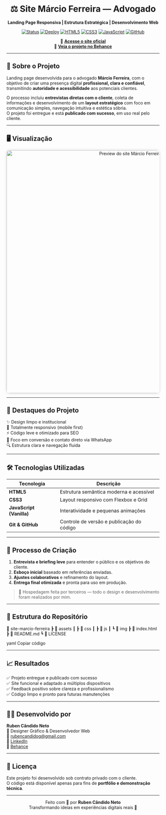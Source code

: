 <div align="center">

# ⚖️ Site Márcio Ferreira — Advogado  
**Landing Page Responsiva | Estrutura Estratégica | Desenvolvimento Web**

[![Status](https://img.shields.io/badge/Status-Entregue-brightgreen?style=for-the-badge&logo=checkmarx)]()
[![Deploy](https://img.shields.io/badge/Deploy-Online-blue?style=for-the-badge&logo=vercel&logoColor=white)](https://advogadomarcioferreira.com.br/)
[![HTML5](https://img.shields.io/badge/HTML5-E34F26?style=for-the-badge&logo=html5&logoColor=white)]()
[![CSS3](https://img.shields.io/badge/CSS3-1572B6?style=for-the-badge&logo=css3&logoColor=white)]()
[![JavaScript](https://img.shields.io/badge/JavaScript-F7DF1E?style=for-the-badge&logo=javascript&logoColor=black)]()
[![GitHub](https://img.shields.io/badge/GitHub-000000?style=for-the-badge&logo=github&logoColor=white)]()

🔗 **[Acesse o site oficial](https://advogadomarcioferreira.com.br/)**  
🎨 **[Veja o projeto no Behance](https://www.behance.net/gallery/237076709/Landing-Page-Responsiva-e-Estratgica)**  

</div>

---

## 🧠 Sobre o Projeto

Landing page desenvolvida para o advogado **Márcio Ferreira**, com o objetivo de criar uma presença digital **profissional, clara e confiável**, transmitindo **autoridade e acessibilidade** aos potenciais clientes.  

O processo incluiu **entrevistas diretas com o cliente**, coleta de informações e desenvolvimento de um **layout estratégico** com foco em comunicação simples, navegação intuitiva e estética sóbria.  
O projeto foi entregue e está **publicado com sucesso**, em uso real pelo cliente.  

---

## 🖥️ Visualização

<div align="center">
  <a href="https://advogadomarcioferreira.com.br/" target="_blank">
    <img src="https://api.microlink.io/?url=https%3A%2F%2Fadvogadomarcioferreira.com.br%2F&embed=screenshot.url&meta=false&overlay.browser=dark&overlay.shadow=true&overlay.background=linear-gradient(45deg%2C%23000000cc%2C%2300000000)" 
         alt="Preview do site Márcio Ferreira" 
         width="800px" 
         style="border-radius:10px; box-shadow:0 0 10px rgba(0,0,0,0.15);" />
  </a>
</div>

---

## 🚀 Destaques do Projeto

✨ Design limpo e institucional  
📱 Totalmente responsivo (mobile first)  
⚡ Código leve e otimizado para SEO  
💬 Foco em conversão e contato direto via WhatsApp  
🔍 Estrutura clara e navegação fluida  

---

## 🛠️ Tecnologias Utilizadas

| Tecnologia | Descrição |
|-------------|------------|
| **HTML5** | Estrutura semântica moderna e acessível |
| **CSS3** | Layout responsivo com Flexbox e Grid |
| **JavaScript (Vanilla)** | Interatividade e pequenas animações |
| **Git & GitHub** | Controle de versão e publicação do código |

---

## 🧩 Processo de Criação

1. **Entrevista e briefing leve** para entender o público e os objetivos do cliente.  
2. **Esboço inicial** baseado em referências enviadas.  
3. **Ajustes colaborativos** e refinamento do layout.  
4. **Entrega final otimizada** e pronta para uso em produção.  

> 💬 Hospedagem feita por terceiros — todo o design e desenvolvimento foram realizados por mim.

---

## 📂 Estrutura do Repositório

📁 site-marcio-ferreira
┣ 📂 assets
┃ ┣ 📂 css
┃ ┣ 📂 js
┃ ┗ 📂 img
┣ 📜 index.html
┣ 📜 README.md
┗ 📜 LICENSE

yaml
Copiar código

---

## 📈 Resultados

✅ Projeto entregue e publicado com sucesso  
✅ Site funcional e adaptado a múltiplos dispositivos  
✅ Feedback positivo sobre clareza e profissionalismo  
✅ Código limpo e pronto para futuras manutenções  

---

## 👨‍💻 Desenvolvido por

**Ruben Cândido Neto**  
💼 Designer Gráfico & Desenvolvedor Web  
📧 [rubencandidog@gmail.com](mailto:rubencandidog@gmail.com)  
🔗 [LinkedIn](https://www.linkedin.com/in/ruben--neto)  
🎨 [Behance](https://www.behance.net/gallery/237076709/Landing-Page-Responsiva-e-Estratgica)

---

## 📜 Licença

Este projeto foi desenvolvido sob contrato privado com o cliente.  
O código está disponível apenas para fins de **portfólio e demonstração técnica**.

---

<div align="center">

Feito com 💙 por **Ruben Cândido Neto**  
Transformando ideias em experiências digitais reais 🚀

</div>